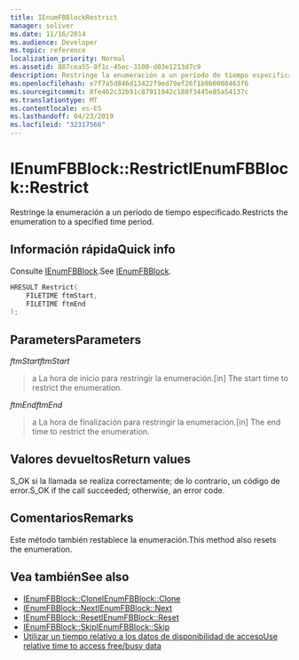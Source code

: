 ```yaml
---
title: IEnumFBBlockRestrict
manager: soliver
ms.date: 11/16/2014
ms.audience: Developer
ms.topic: reference
localization_priority: Normal
ms.assetid: 887cea55-8f1c-45ec-3100-d03e1213d7c9
description: Restringe la enumeración a un período de tiempo especificado.
ms.openlocfilehash: e7f7a5d846d13422f9ed79ef26f1b9b0008463f6
ms.sourcegitcommit: 8fe462c32b91c87911942c188f3445e85a54137c
ms.translationtype: MT
ms.contentlocale: es-ES
ms.lasthandoff: 04/23/2019
ms.locfileid: "32317566"
---
```

# <a name="ienumfbblockrestrict"></a><span data-ttu-id="60205-103">IEnumFBBlock::Restrict</span><span class="sxs-lookup"><span data-stu-id="60205-103">IEnumFBBlock::Restrict</span></span>

<span data-ttu-id="60205-104">Restringe la enumeración a un período de tiempo especificado.</span><span class="sxs-lookup"><span data-stu-id="60205-104">Restricts the enumeration to a specified time period.</span></span>
  
## <a name="quick-info"></a><span data-ttu-id="60205-105">Información rápida</span><span class="sxs-lookup"><span data-stu-id="60205-105">Quick info</span></span>

<span data-ttu-id="60205-106">Consulte [IEnumFBBlock](ienumfbblock.md).</span><span class="sxs-lookup"><span data-stu-id="60205-106">See [IEnumFBBlock](ienumfbblock.md).</span></span>
  
```cpp
HRESULT Restrict(  
    FILETIME ftmStart, 
    FILETIME ftmEnd 
);

```

## <a name="parameters"></a><span data-ttu-id="60205-107">Parameters</span><span class="sxs-lookup"><span data-stu-id="60205-107">Parameters</span></span>

<span data-ttu-id="60205-108">_ftmStart_</span><span class="sxs-lookup"><span data-stu-id="60205-108">_ftmStart_</span></span>
  
>  <span data-ttu-id="60205-109">a La hora de inicio para restringir la enumeración.</span><span class="sxs-lookup"><span data-stu-id="60205-109">[in] The start time to restrict the enumeration.</span></span> 
    
<span data-ttu-id="60205-110">_ftmEnd_</span><span class="sxs-lookup"><span data-stu-id="60205-110">_ftmEnd_</span></span>
  
> <span data-ttu-id="60205-111">a La hora de finalización para restringir la enumeración.</span><span class="sxs-lookup"><span data-stu-id="60205-111">[in] The end time to restrict the enumeration.</span></span>
    
## <a name="return-values"></a><span data-ttu-id="60205-112">Valores devueltos</span><span class="sxs-lookup"><span data-stu-id="60205-112">Return values</span></span>

<span data-ttu-id="60205-113">S_OK si la llamada se realiza correctamente; de lo contrario, un código de error.</span><span class="sxs-lookup"><span data-stu-id="60205-113">S_OK if the call succeeded; otherwise, an error code.</span></span>
  
## <a name="remarks"></a><span data-ttu-id="60205-114">Comentarios</span><span class="sxs-lookup"><span data-stu-id="60205-114">Remarks</span></span>

<span data-ttu-id="60205-115">Este método también restablece la enumeración.</span><span class="sxs-lookup"><span data-stu-id="60205-115">This method also resets the enumeration.</span></span>
  
## <a name="see-also"></a><span data-ttu-id="60205-116">Vea también</span><span class="sxs-lookup"><span data-stu-id="60205-116">See also</span></span>

- [<span data-ttu-id="60205-117">IEnumFBBlock::Clone</span><span class="sxs-lookup"><span data-stu-id="60205-117">IEnumFBBlock::Clone</span></span>](ienumfbblock-clone.md)  
- [<span data-ttu-id="60205-118">IEnumFBBlock::Next</span><span class="sxs-lookup"><span data-stu-id="60205-118">IEnumFBBlock::Next</span></span>](ienumfbblock-next.md)  
- [<span data-ttu-id="60205-119">IEnumFBBlock::Reset</span><span class="sxs-lookup"><span data-stu-id="60205-119">IEnumFBBlock::Reset</span></span>](ienumfbblock-reset.md)  
- [<span data-ttu-id="60205-120">IEnumFBBlock::Skip</span><span class="sxs-lookup"><span data-stu-id="60205-120">IEnumFBBlock::Skip</span></span>](ienumfbblock-skip.md)  
- [<span data-ttu-id="60205-121">Utilizar un tiempo relativo a los datos de disponibilidad de acceso</span><span class="sxs-lookup"><span data-stu-id="60205-121">Use relative time to access free/busy data</span></span>](how-to-use-relative-time-to-access-free-busy-data.md)

